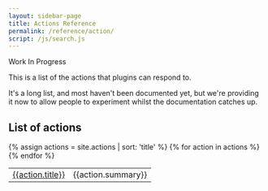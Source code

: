 ```yaml
---
layout: sidebar-page
title: Actions Reference
permalink: /reference/action/
script: /js/search.js
---
```


Work In Progress

This is a list of the actions that plugins can respond to.

It's a long list, and most haven't been documented yet, but we're providing it now to allow people to experiment whilst the documentation catches up.


## List of actions
<table>
  <tbody>
  {% assign actions = site.actions | sort: 'title' %}
  {% for action in actions %}
    <tr>
      <td><a href="{{action.url}}">{{action.title}}</a></td>
      <td>{{action.summary}}</td>
    <tr>
  {% endfor %}
  </tbody>
</table>
